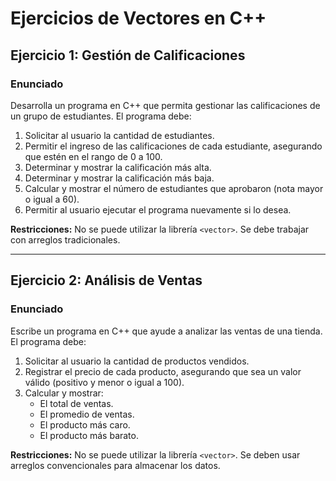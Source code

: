 # Ejercicios de Vectores en C++

## Ejercicio 1: Gestión de Calificaciones

### Enunciado
Desarrolla un programa en C++ que permita gestionar las calificaciones de un grupo de estudiantes. El programa debe:

1. Solicitar al usuario la cantidad de estudiantes.
2. Permitir el ingreso de las calificaciones de cada estudiante, asegurando que estén en el rango de 0 a 100.
3. Determinar y mostrar la calificación más alta.
4. Determinar y mostrar la calificación más baja.
5. Calcular y mostrar el número de estudiantes que aprobaron (nota mayor o igual a 60).
6. Permitir al usuario ejecutar el programa nuevamente si lo desea.

**Restricciones:** No se puede utilizar la librería `<vector>`. Se debe trabajar con arreglos tradicionales.

---

## Ejercicio 2: Análisis de Ventas

### Enunciado
Escribe un programa en C++ que ayude a analizar las ventas de una tienda. El programa debe:

1. Solicitar al usuario la cantidad de productos vendidos.
2. Registrar el precio de cada producto, asegurando que sea un valor válido (positivo y menor o igual a 100).
3. Calcular y mostrar:
   - El total de ventas.
   - El promedio de ventas.
   - El producto más caro.
   - El producto más barato.

**Restricciones:** No se puede utilizar la librería `<vector>`. Se deben usar arreglos convencionales para almacenar los datos.
